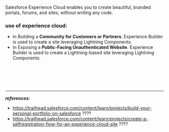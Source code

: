 Salesforce Experience Cloud enables you to create beautiful, branded portals, forums, and sites, without writing any code. 

### use of experience cloud:
- In Building a **Community for Customers or Partners**. Experience Builder is used to create a site leveraging Lightning Components.
- In Exposing a **Public-Facing Unauthenticated Website**. Experience Builder is used to create a Lightning-based site leveraging Lightning Components.



<br/>

<br/>

<br/>

<br/>


---

***references:***
- https://trailhead.salesforce.com/content/learn/projects/build-your-personal-portfolio-on-salesforce ????
- https://trailhead.salesforce.com/content/learn/projects/create-a-selfregistration-flow-for-an-experience-cloud-site ????


